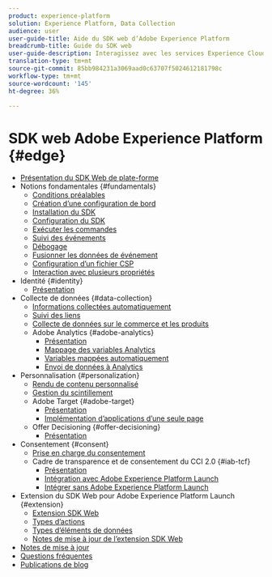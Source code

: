 ```yaml
---
product: experience-platform
solution: Experience Platform, Data Collection
audience: user
user-guide-title: Aide du SDK web d’Adobe Experience Platform
breadcrumb-title: Guide du SDK web
user-guide-description: Interagissez avec les services Experience Cloud via le réseau Edge.
translation-type: tm+mt
source-git-commit: 85bb984231a3069aad0c63707f5024612181798c
workflow-type: tm+mt
source-wordcount: '145'
ht-degree: 36%

---
```



# SDK web Adobe Experience Platform {#edge}

* [Présentation du SDK Web de plate-forme](home.md)
* Notions fondamentales {#fundamentals}
   * [Conditions préalables](fundamentals/prerequisite.md)
   * [Création d’une configuration de bord](fundamentals/edge-configuration.md)
   * [Installation du SDK](fundamentals/installing-the-sdk.md)
   * [Configuration du SDK](fundamentals/configuring-the-sdk.md)
   * [Exécuter les commandes](fundamentals/executing-commands.md)
   * [Suivi des événements](fundamentals/tracking-events.md)
   * [Débogage](fundamentals/debugging.md)
   * [Fusionner les données de événement](fundamentals/merging-event-data.md)
   * [Configuration d’un fichier CSP](fundamentals/configuring-a-csp.md)
   * [Interaction avec plusieurs propriétés](fundamentals/interacting-with-multiple-properties.md)
* Identité {#identity}
   * [Présentation](identity/overview.md)
* Collecte de données {#data-collection}
   * [Informations collectées automatiquement](data-collection/automatic-information.md)
   * [Suivi des liens](data-collection/track-links.md)
   * [Collecte de données sur le commerce et les produits](data-collection/collect-commerce-data.md)
   * Adobe Analytics {#adobe-analytics}
      * [Présentation](data-collection/adobe-analytics/analytics-overview.md)
      * [Mappage des variables Analytics](data-collection/adobe-analytics/manually-mapping-variables.md)
      * [Variables mappées automatiquement](data-collection/adobe-analytics/automatically-mapped-vars.md)
      * [Envoi de données à Analytics](data-collection/adobe-analytics/sending-data-to-analytics.md)
* Personnalisation {#personalization}
   * [Rendu de contenu personnalisé](personalization/rendering-personalization-content.md)
   * [Gestion du scintillement](personalization/manage-flicker.md)
   * Adobe Target {#adobe-target}
      * [Présentation](personalization/adobe-target/target-overview.md)
      * [Implémentation d’applications d’une seule page](personalization/adobe-target/spa-implementation.md)
   * Offer Decisioning {#offer-decisioning}
      * [Présentation](personalization/offer-decisioning/offer-decisioning-overview.md)
* Consentement {#consent}
   * [Prise en charge du consentement](consent/supporting-consent.md)
   * Cadre de transparence et de consentement du CCI 2.0 {#iab-tcf}
      * [Présentation](consent/iab-tcf/overview.md)
      * [Intégration avec Adobe Experience Platform Launch](consent/iab-tcf/with-launch.md)
      * [Intégrer sans Adobe Experience Platform Launch](consent/iab-tcf/without-launch.md)
* Extension du SDK Web pour Adobe Experience Platform Launch {#extension}
   * [Extension SDK Web](extension/web-sdk-extension.md)
   * [Types d’actions](extension/action-types.md)
   * [Types d’éléments de données](extension/data-element-types.md)
   * [Notes de mise à jour de l’extension SDK Web](extension/web-sdk-ext-release-notes.md)
* [Notes de mise à jour](release-notes.md)
* [Questions fréquentes](web-sdk-faq.md)
* [Publications de blog](blog-posts.md)
